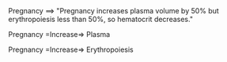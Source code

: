 ##

Pregnancy ==> "Pregnancy increases plasma volume by 50% but erythropoiesis less than 50%, so hematocrit decreases."

Pregnancy =Increase=> Plasma

Pregnancy =Increase=> Erythropoiesis
